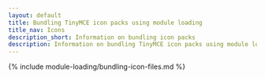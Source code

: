 ```yaml
---
layout: default
title: Bundling TinyMCE icon packs using module loading
title_nav: Icons
description_short: Information on bundling icon packs
description: Information on bundling TinyMCE icon packs using module loading
---
```


{% include module-loading/bundling-icon-files.md %}